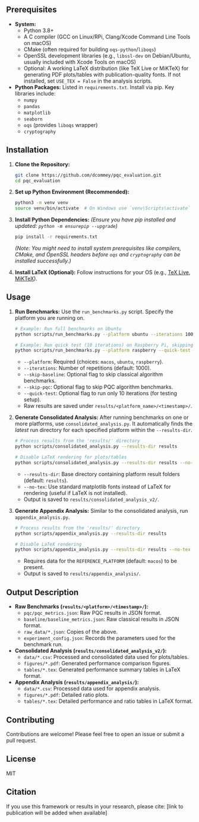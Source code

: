 
## Prerequisites

*   **System:**
    *   Python 3.8+
    *   A C compiler (GCC on Linux/RPi, Clang/Xcode Command Line Tools on macOS)
    *   CMake (often required for building `oqs-python`/`liboqs`)
    *   OpenSSL development libraries (e.g., `libssl-dev` on Debian/Ubuntu, usually included with Xcode Tools on macOS)
    *   Optional: A working LaTeX distribution (like TeX Live or MiKTeX) for generating PDF plots/tables with publication-quality fonts. If not installed, set `USE_TEX = False` in the analysis scripts.
*   **Python Packages:** Listed in `requirements.txt`. Install via pip. Key libraries include:
    *   `numpy`
    *   `pandas`
    *   `matplotlib`
    *   `seaborn`
    *   `oqs` (provides `liboqs` wrapper)
    *   `cryptography`

## Installation

1.  **Clone the Repository:**
    ```bash
    git clone https://github.com/dcommey/pqc_evaluation.git
    cd pqc_evaluation
    ```

2.  **Set up Python Environment (Recommended):**
    ```bash
    python3 -m venv venv
    source venv/bin/activate  # On Windows use `venv\Scripts\activate`
    ```

3.  **Install Python Dependencies:**
    *(Ensure you have pip installed and updated: `python -m ensurepip --upgrade`)*
    ```bash
    pip install -r requirements.txt
    ```
    *(Note: You might need to install system prerequisites like compilers, CMake, and OpenSSL headers before `oqs` and `cryptography` can be installed successfully.)*

4.  **Install LaTeX (Optional):** Follow instructions for your OS (e.g., [TeX Live](https://www.tug.org/texlive/), [MiKTeX](https://miktex.org/)).

## Usage

1.  **Run Benchmarks:**
    Use the `run_benchmarks.py` script. Specify the platform you are running on.
    ```bash
    # Example: Run full benchmarks on Ubuntu
    python scripts/run_benchmarks.py --platform ubuntu --iterations 1000

    # Example: Run quick test (10 iterations) on Raspberry Pi, skipping baseline
    python scripts/run_benchmarks.py --platform raspberry --quick-test --skip-baseline
    ```
    *   `--platform`: Required (choices: `macos`, `ubuntu`, `raspberry`).
    *   `--iterations`: Number of repetitions (default: 1000).
    *   `--skip-baseline`: Optional flag to skip classical algorithm benchmarks.
    *   `--skip-pqc`: Optional flag to skip PQC algorithm benchmarks.
    *   `--quick-test`: Optional flag to run only 10 iterations (for testing setup).
    *   Raw results are saved under `results/<platform_name>/<timestamp>/`.

2.  **Generate Consolidated Analysis:**
    After running benchmarks on one or more platforms, use `consolidated_analysis.py`. It automatically finds the *latest* run directory for each specified platform within the `--results-dir`.
    ```bash
    # Process results from the 'results/' directory
    python scripts/consolidated_analysis.py --results-dir results

    # Disable LaTeX rendering for plots/tables
    python scripts/consolidated_analysis.py --results-dir results --no-tex
    ```
    *   `--results-dir`: Base directory containing platform result folders (default: `results`).
    *   `--no-tex`: Use standard matplotlib fonts instead of LaTeX for rendering (useful if LaTeX is not installed).
    *   Output is saved to `results/consolidated_analysis_v2/`.

3.  **Generate Appendix Analysis:**
    Similar to the consolidated analysis, run `appendix_analysis.py`.
    ```bash
    # Process results from the 'results/' directory
    python scripts/appendix_analysis.py --results-dir results

    # Disable LaTeX rendering
    python scripts/appendix_analysis.py --results-dir results --no-tex
    ```
    *   Requires data for the `REFERENCE_PLATFORM` (default: `macos`) to be present.
    *   Output is saved to `results/appendix_analysis/`.

## Output Description

*   **Raw Benchmarks (`results/<platform>/<timestamp>/`):**
    *   `pqc/pqc_metrics.json`: Raw PQC results in JSON format.
    *   `baseline/baseline_metrics.json`: Raw classical results in JSON format.
    *   `raw_data/*.json`: Copies of the above.
    *   `experiment_config.json`: Records the parameters used for the benchmark run.
*   **Consolidated Analysis (`results/consolidated_analysis_v2/`):**
    *   `data/*.csv`: Processed and consolidated data used for plots/tables.
    *   `figures/*.pdf`: Generated performance comparison figures.
    *   `tables/*.tex`: Generated performance summary tables in LaTeX format.
*   **Appendix Analysis (`results/appendix_analysis/`):**
    *   `data/*.csv`: Processed data used for appendix analysis.
    *   `figures/*.pdf`: Detailed ratio plots.
    *   `tables/*.tex`: Detailed performance and ratio tables in LaTeX format.

## Contributing

Contributions are welcome! Please feel free to open an issue or submit a pull request.

## License

MIT

## Citation

If you use this framework or results in your research, please cite:
[link to publication will be added when available]
